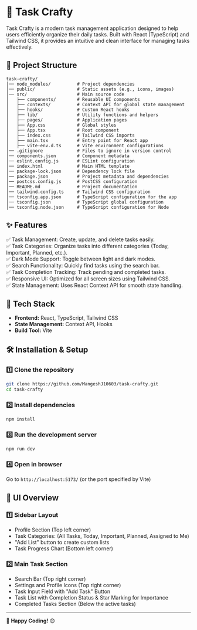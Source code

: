 # 📝 Task Crafty

Task Crafty is a modern task management application designed to help users efficiently organize their daily tasks. Built with React (TypeScript) and Tailwind CSS, it provides an intuitive and clean interface for managing tasks effectively.

## 📂 Project Structure

```
task-crafty/
│── node_modules/          # Project dependencies
│── public/                # Static assets (e.g., icons, images)
│── src/                   # Main source code
│   ├── components/        # Reusable UI components
│   ├── contexts/          # Context API for global state management
│   ├── hooks/             # Custom React hooks
│   ├── lib/               # Utility functions and helpers
│   ├── pages/             # Application pages
│   ├── App.css            # Global styles
│   ├── App.tsx            # Root component
│   ├── index.css          # Tailwind CSS imports
│   ├── main.tsx           # Entry point for React app
│   ├── vite-env.d.ts      # Vite environment configurations
│── .gitignore             # Files to ignore in version control
│── components.json        # Component metadata
│── eslint.config.js       # ESLint configuration
│── index.html             # Main HTML template
│── package-lock.json      # Dependency lock file
│── package.json           # Project metadata and dependencies
│── postcss.config.js      # PostCSS configuration
│── README.md              # Project documentation
│── tailwind.config.ts     # Tailwind CSS configuration
│── tsconfig.app.json      # TypeScript configuration for the app
│── tsconfig.json          # TypeScript global configuration
│── tsconfig.node.json     # TypeScript configuration for Node
```

## ✨ Features

✅ Task Management: Create, update, and delete tasks easily.  
✅ Task Categories: Organize tasks into different categories (Today, Important, Planned, etc.).  
✅ Dark Mode Support: Toggle between light and dark modes.  
✅ Search Functionality: Quickly find tasks using the search bar.  
✅ Task Completion Tracking: Track pending and completed tasks.  
✅ Responsive UI: Optimized for all screen sizes using Tailwind CSS.  
✅ State Management: Uses React Context API for smooth state handling.  

## 🚀 Tech Stack

- **Frontend:** React, TypeScript, Tailwind CSS  
- **State Management:** Context API, Hooks  
- **Build Tool:** Vite  

## 🛠️ Installation & Setup

### 1️⃣ Clone the repository
```bash
git clone https://github.com/MangeshJ10603/task-crafty.git
cd task-crafty
```

### 2️⃣ Install dependencies
```bash
npm install
```

### 3️⃣ Run the development server
```bash
npm run dev
```

### 4️⃣ Open in browser
Go to `http://localhost:5173/` (or the port specified by Vite)

## 📸 UI Overview

### 1️⃣ Sidebar Layout
- Profile Section (Top left corner)  
- Task Categories: (All Tasks, Today, Important, Planned, Assigned to Me)  
- "Add List" button to create custom lists  
- Task Progress Chart (Bottom left corner)  

### 2️⃣ Main Task Section
- Search Bar (Top right corner)  
- Settings and Profile Icons (Top right corner)  
- Task Input Field with "Add Task" Button  
- Task List with Completion Status & Star Marking for Importance  
- Completed Tasks Section (Below the active tasks)  

---

🚀 **Happy Coding!** 😊

